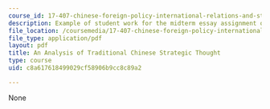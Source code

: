 ```yaml
---
course_id: 17-407-chinese-foreign-policy-international-relations-and-strategy-spring-2009
description: Example of student work for the midterm essay assignment of the course.
file_location: /coursemedia/17-407-chinese-foreign-policy-international-relations-and-strategy-spring-2009/c8a617618499029cf58906b9cc8c89a2_MIT17_407S09_midterm1.pdf
file_type: application/pdf
layout: pdf
title: An Analysis of Traditional Chinese Strategic Thought
type: course
uid: c8a617618499029cf58906b9cc8c89a2

---
```

None